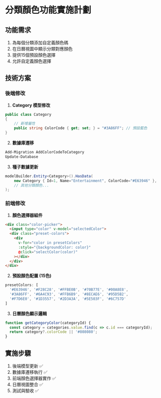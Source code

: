 # 分類顏色功能實施計劃

## 功能需求
1. 為每個分類添加自定義顏色碼
2. 在日曆視圖中顯示分類對應顏色
3. 提供15個預設顏色選擇
4. 允許自定義顏色選擇

## 技術方案

### 後端修改
1. **Category 模型修改**
```csharp
public class Category
{
    // 新增屬性
    public string ColorCode { get; set; } = "#3A86FF"; // 預設藍色
}
```

2. **數據庫遷移**
```bash
Add-Migration AddColorCodeToCategory
Update-Database
```

3. **種子數據更新**
```csharp
modelBuilder.Entity<Category>().HasData(
    new Category { Id=1, Name="Entertainment", ColorCode="#E63946" },
    // 其他分類顏色...
);
```

### 前端修改
1. **顏色選擇器組件**
```html
<div class="color-picker">
  <input type="color" v-model="selectedColor">
  <div class="preset-colors">
    <div 
      v-for="color in presetColors"
      :style="{backgroundColor: color}"
      @click="selectColor(color)"
    ></div>
  </div>
</div>
```

2. **預設顏色配置 (15色)**
```javascript
presetColors: [
  '#E63946', '#F28C28', '#FFBE0B', '#70B77E', '#00A8E8',
  '#3A86FF', '#6A4C93', '#FFB6B9', '#8ECAE6', '#95D5B2',
  '#F7D6E0', '#1D3557', '#2D3A3A', '#5E503F', '#6C757D'
]
```

3. **日曆顏色顯示邏輯**
```javascript
function getCategoryColor(categoryId) {
  const category = categories.value.find(c => c.id === categoryId);
  return category?.colorCode || '#808080';
}
```

## 實施步驟
1. 後端模型更新 ✅
2. 數據庫遷移執行 ✅
3. 前端顏色選擇器實作 ✅
4. 日曆視圖整合 ✅
5. 測試與驗收 ✅
